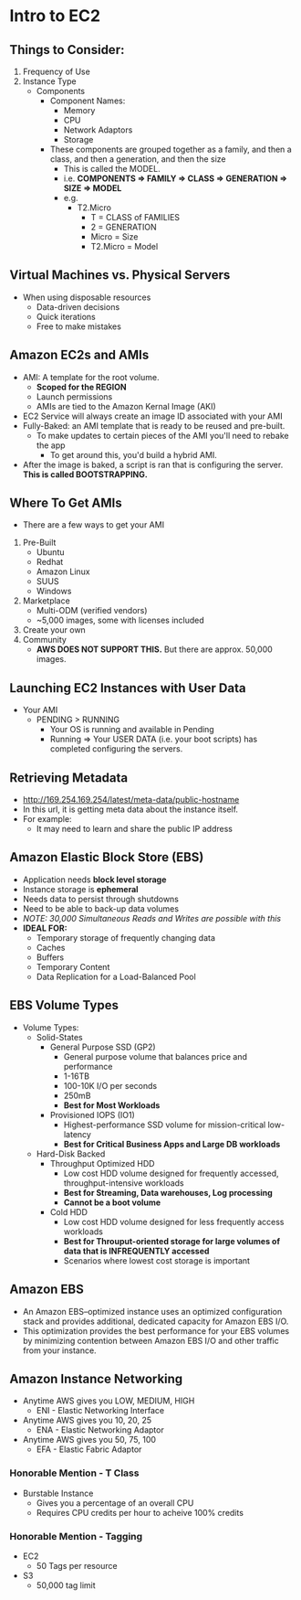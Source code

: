 # Intro to EC2

## Things to Consider:
1. Frequency of Use
2. Instance Type
    * Components
        * Component Names:
            * Memory
            * CPU
            * Network Adaptors
            * Storage
        * These components are grouped together as a family, and then a class, and then a generation, and then the size
            * This is called the MODEL.
            * i.e. __COMPONENTS => FAMILY => CLASS => GENERATION => SIZE => MODEL__ 
            * e.g. 
                * T2.Micro
                    * T = CLASS of FAMILIES
                    * 2 = GENERATION
                    * Micro = Size
                    * T2.Micro = Model

## Virtual Machines vs. Physical Servers
* When using disposable resources
    * Data-driven decisions
    * Quick iterations
    * Free to make mistakes

## Amazon EC2s and AMIs
* AMI: A template for the root volume.
    * __Scoped for the REGION__
    * Launch permissions
    * AMIs are tied to the Amazon Kernal Image (AKI)
* EC2 Service will always create an image ID associated with your AMI
* Fully-Baked: an AMI template that is ready to be reused and pre-built. 
    * To make updates to certain pieces of the AMI you'll need to rebake the app
        * To get around this, you'd build a hybrid AMI.
* After the image is baked, a script is ran that is configuring the server. __This is called BOOTSTRAPPING.__ 

## Where To Get AMIs
* There are a few ways to get your AMI
1. Pre-Built
    * Ubuntu
    * Redhat
    * Amazon Linux
    * SUUS
    * Windows
2. Marketplace
    * Multi-ODM (verified vendors)
    * ~5,000 images, some with licenses included
3. Create your own
4. Community
    * __AWS DOES NOT SUPPORT THIS.__ But there are approx. 50,000 images.

## Launching EC2 Instances with User Data
* Your AMI
    * PENDING > RUNNING
        * Your OS is running and available in Pending
        * Running => Your USER DATA (i.e. your boot scripts) has completed configuring the servers.

## Retrieving Metadata
* http://169.254.169.254/latest/meta-data/public-hostname 
* In this url, it is getting meta data about the instance itself. 
* For example:
    * It may need to learn and share the public IP address 

## Amazon Elastic Block Store (EBS)
* Application needs __block level storage__
* Instance storage is __ephemeral__
* Needs data to persist through shutdowns
* Need to be able to back-up data volumes
* *NOTE: 30,000 Simultaneous Reads and Writes are possible with this*
* __IDEAL FOR:__
    * Temporary storage of frequently changing data
    * Caches
    * Buffers
    * Temporary Content
    * Data Replication for a Load-Balanced Pool

## EBS Volume Types
* Volume Types:
    * Solid-States
        * General Purpose SSD (GP2)
            * General purpose volume that balances price and performance
            * 1-16TB
            * 100-10K I/O per seconds
            * 250mB
            * __Best for Most Workloads__
        * Provisioned IOPS (IO1)
            * Highest-performance SSD volume for mission-critical low-latency
            * __Best for Critical Business Apps and Large DB workloads__
    * Hard-Disk Backed
        * Throughput Optimized HDD
            * Low cost HDD volume designed for frequently accessed, throughput-intensive workloads
            * __Best for Streaming, Data warehouses, Log processing__
            * __Cannot be a boot volume__
        * Cold HDD
            * Low cost HDD volume designed for less frequently access workloads
            * __Best for Throuput-oriented storage for large volumes of data that is INFREQUENTLY accessed__
            * Scenarios where lowest cost storage is important

## Amazon EBS
* An Amazon EBS–optimized instance uses an optimized configuration stack and provides additional, dedicated capacity for Amazon EBS I/O. 
* This optimization provides the best performance for your EBS volumes by minimizing contention between Amazon EBS I/O and other traffic from your instance.            

## Amazon Instance Networking
* Anytime AWS gives you LOW, MEDIUM, HIGH
    * ENI - Elastic Networking Interface
* Anytime AWS gives you 10, 20, 25
    * ENA - Elastic Networking Adaptor
* Anytime AWS gives you 50, 75, 100
    * EFA - Elastic Fabric Adaptor

### Honorable Mention - T Class
* Burstable Instance
    * Gives you a percentage of an overall CPU
    * Requires CPU credits per hour to acheive 100% credits

### Honorable Mention - Tagging
* EC2
    * 50 Tags per resource
* S3 
    * 50,000 tag limit